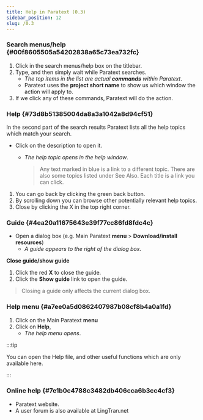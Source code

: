 ```yaml
---
title: Help in Paratext (0.3)
sidebar_position: 12
slug: /0.3
---
```




### Search menus/help {#00f8605505a54202838a65c73ea732fc}

1. Click in the search menus/help box on the titlebar.
1. Type, and then simply wait while Paratext searches.
	- _The top items in the list are actual_ _**commands**_ _within Paratext_.
	- Paratext uses the **project short name** to show us which window the action will apply to.
1. If we click any of these commands, Paratext will do the action.

### Help[](https://manual.paratext.org/Video-summaries/Introduction/0.2.Navigation/0.3#help) {#73d8b51385004da8a3a1042a8d94cf51}


In the second part of the search results Paratext lists all the help topics which match your search.

- Click on the description to open it.
	- _The help topic opens in the help window_.

		> Any text marked in blue is a link to a different topic. There are also some topics listed under See Also. Each title is a link you can click.

1. You can go back by clicking the green back button.
1. By scrolling down you can browse other potentially relevant help topics.
1. Close by clicking the X in the top right corner.

### Guide[](https://manual.paratext.org/Video-summaries/Introduction/0.2.Navigation/0.3#guide) {#4ea20a11675643e39f77cc86fd8fdc4c}

- Open a dialog box (e.g. Main Paratext **menu** &gt; **Download/install resources**)
	- _A guide appears to the right of the dialog box_.

**Close guide/show guide**

1. Click the red **X** to close the guide.
1. Click the **Show guide** link to open the guide.

> Closing a guide only affects the current dialog box.


### Help menu[](https://manual.paratext.org/Video-summaries/Introduction/0.2.Navigation/0.3#help-menu) {#a7ee0a5d0862407987b08cf8b4a0a1fd}

1. Click on the Main Paratext **menu**
1. Click on **Help**,
	- _The help menu opens_.

:::tip

You can open the Help file, and other useful functions which are only available here.

:::




### Online help[](https://manual.paratext.org/Video-summaries/Introduction/0.2.Navigation/0.3#online-help) {#7e1b0c4788c3482db406cca6b3cc4cf3}

- Paratext website.
- A user forum is also available at LingTran.net
